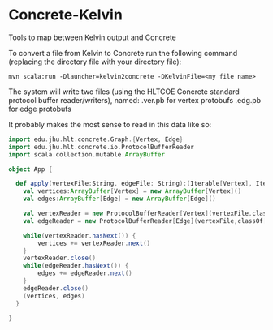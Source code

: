 Concrete-Kelvin
===============

Tools to map between Kelvin output and Concrete

To convert a file from Kelvin to Concrete run the following command (replacing the directory file with your directory file):

`mvn scala:run -Dlauncher=kelvin2concrete -DKelvinFile=<my file name>`

The system will write two files (using the HLTCOE Concrete standard protocol buffer reader/writers), named:
<my file name>.ver.pb for vertex protobufs
<my file name>.edg.pb for edge protobufs

It probably makes the most sense to read in this data like so:

```scala
import edu.jhu.hlt.concrete.Graph.{Vertex, Edge}
import edu.jhu.hlt.concrete.io.ProtocolBufferReader
import scala.collection.mutable.ArrayBuffer

object App {

  def apply(vertexFile:String, edgeFile: String):(Iterable[Vertex], Iterable[Edge]) = {
    val vertices:ArrayBuffer[Vertex] = new ArrayBuffer[Vertex]()
    val edges:ArrayBuffer[Edge] = new ArrayBuffer[Edge]()

    val vertexReader = new ProtocolBufferReader[Vertex](vertexFile,classOf[Vertex])
    val edgeReader = new ProtocolBufferReader[Edge](vertexFile,classOf[Edge])

    while(vertexReader.hasNext()) {
        vertices += vertexReader.next()
    }
    vertexReader.close()
    while(edgeReader.hasNext()) {
        edges += edgeReader.next()
    }
    edgeReader.close()
    (vertices, edges)
  }

}
```
